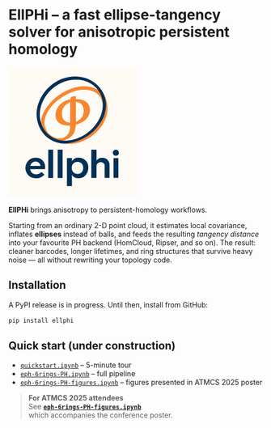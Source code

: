 # EllPHi – a fast ellipse-tangency solver for anisotropic persistent homology
<img src="https://github.com/t-uda/ellphi/raw/main/ellphi-logo.png" alt="ellphi-logo" width="256" />

**EllPHi** brings anisotropy to persistent-homology workflows.

Starting from an ordinary 2-D point cloud, it estimates local covariance, inflates **ellipses** instead of balls, and feeds the resulting *tangency distance* into your favourite PH backend (HomCloud, Ripser, and so on). The result: cleaner barcodes, longer lifetimes, and ring structures that survive heavy noise — all without rewriting your topology code.

## Installation

A PyPI release is in progress. Until then, install from GitHub:

```bash
pip install ellphi
```

## Quick start (under construction)

* [`quickstart.ipynb`](notebooks/quickstart.ipynb) – 5-minute tour  
* [`eph-6rings-PH.ipynb`](notebooks/eph-6rings-PH.ipynb) – full pipeline  
* [`eph-6rings-PH-figures.ipynb`](notebooks/eph-6rings-PH-figures.ipynb) – figures presented in ATMCS 2025 poster

> **For ATMCS 2025 attendees**  
> See **[`eph-6rings-PH-figures.ipynb`](notebooks/eph-6rings-PH-figures.ipynb)**  
> which accompanies the conference poster.

